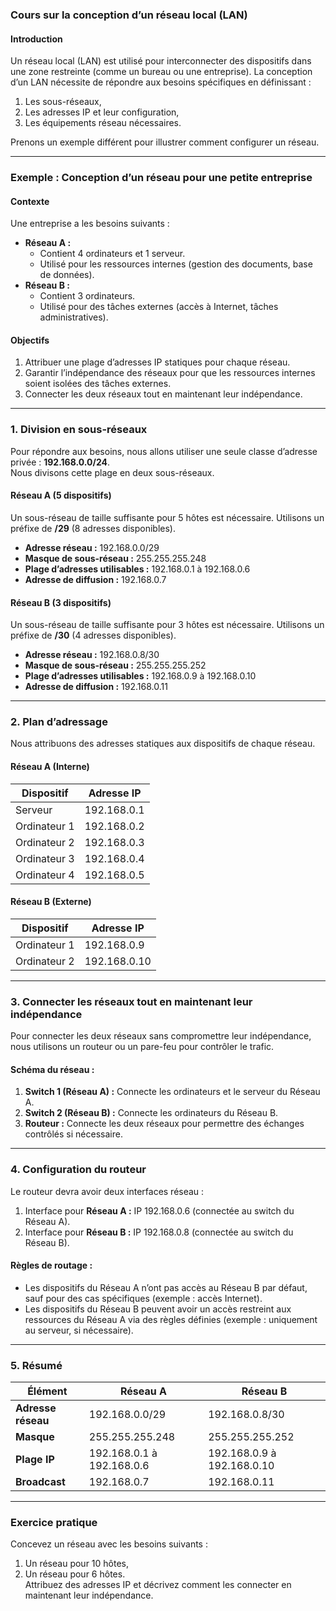### **Cours sur la conception d’un réseau local (LAN)**

#### **Introduction**
Un réseau local (LAN) est utilisé pour interconnecter des dispositifs dans une zone restreinte (comme un bureau ou une entreprise). La conception d’un LAN nécessite de répondre aux besoins spécifiques en définissant :
1. Les sous-réseaux,
2. Les adresses IP et leur configuration,
3. Les équipements réseau nécessaires.

Prenons un exemple différent pour illustrer comment configurer un réseau.

---

### **Exemple : Conception d’un réseau pour une petite entreprise**

#### **Contexte**
Une entreprise a les besoins suivants :  
- **Réseau A :**  
  - Contient 4 ordinateurs et 1 serveur.  
  - Utilisé pour les ressources internes (gestion des documents, base de données).  
- **Réseau B :**  
  - Contient 3 ordinateurs.  
  - Utilisé pour des tâches externes (accès à Internet, tâches administratives).

#### **Objectifs**
1. Attribuer une plage d’adresses IP statiques pour chaque réseau.
2. Garantir l’indépendance des réseaux pour que les ressources internes soient isolées des tâches externes.
3. Connecter les deux réseaux tout en maintenant leur indépendance.

---

### **1. Division en sous-réseaux**
Pour répondre aux besoins, nous allons utiliser une seule classe d’adresse privée : **192.168.0.0/24**.  
Nous divisons cette plage en deux sous-réseaux.

#### **Réseau A (5 dispositifs)**  
Un sous-réseau de taille suffisante pour 5 hôtes est nécessaire. Utilisons un préfixe de **/29** (8 adresses disponibles).  
- **Adresse réseau :** 192.168.0.0/29  
- **Masque de sous-réseau :** 255.255.255.248  
- **Plage d’adresses utilisables :** 192.168.0.1 à 192.168.0.6  
- **Adresse de diffusion :** 192.168.0.7  

#### **Réseau B (3 dispositifs)**  
Un sous-réseau de taille suffisante pour 3 hôtes est nécessaire. Utilisons un préfixe de **/30** (4 adresses disponibles).  
- **Adresse réseau :** 192.168.0.8/30  
- **Masque de sous-réseau :** 255.255.255.252  
- **Plage d’adresses utilisables :** 192.168.0.9 à 192.168.0.10  
- **Adresse de diffusion :** 192.168.0.11  

---

### **2. Plan d’adressage**
Nous attribuons des adresses statiques aux dispositifs de chaque réseau.

#### **Réseau A (Interne)**  
| Dispositif      | Adresse IP      |  
|------------------|-----------------|  
| Serveur          | 192.168.0.1    |  
| Ordinateur 1     | 192.168.0.2    |  
| Ordinateur 2     | 192.168.0.3    |  
| Ordinateur 3     | 192.168.0.4    |  
| Ordinateur 4     | 192.168.0.5    |  

#### **Réseau B (Externe)**  
| Dispositif      | Adresse IP      |  
|------------------|-----------------|  
| Ordinateur 1     | 192.168.0.9    |  
| Ordinateur 2     | 192.168.0.10   |  

---

### **3. Connecter les réseaux tout en maintenant leur indépendance**

Pour connecter les deux réseaux sans compromettre leur indépendance, nous utilisons un routeur ou un pare-feu pour contrôler le trafic.

#### **Schéma du réseau :**
1. **Switch 1 (Réseau A) :** Connecte les ordinateurs et le serveur du Réseau A.
2. **Switch 2 (Réseau B) :** Connecte les ordinateurs du Réseau B.
3. **Routeur :** Connecte les deux réseaux pour permettre des échanges contrôlés si nécessaire.

---

### **4. Configuration du routeur**
Le routeur devra avoir deux interfaces réseau :
1. Interface pour **Réseau A :** IP 192.168.0.6 (connectée au switch du Réseau A).  
2. Interface pour **Réseau B :** IP 192.168.0.8 (connectée au switch du Réseau B).

#### **Règles de routage :**
- Les dispositifs du Réseau A n’ont pas accès au Réseau B par défaut, sauf pour des cas spécifiques (exemple : accès Internet).  
- Les dispositifs du Réseau B peuvent avoir un accès restreint aux ressources du Réseau A via des règles définies (exemple : uniquement au serveur, si nécessaire).

---

### **5. Résumé**
| Élément          | Réseau A               | Réseau B               |  
|-------------------|------------------------|------------------------|  
| **Adresse réseau**| 192.168.0.0/29         | 192.168.0.8/30         |  
| **Masque**        | 255.255.255.248        | 255.255.255.252        |  
| **Plage IP**      | 192.168.0.1 à 192.168.0.6 | 192.168.0.9 à 192.168.0.10 |  
| **Broadcast**     | 192.168.0.7            | 192.168.0.11           |  

---

### **Exercice pratique**
Concevez un réseau avec les besoins suivants :
1. Un réseau pour 10 hôtes,
2. Un réseau pour 6 hôtes.  
Attribuez des adresses IP et décrivez comment les connecter en maintenant leur indépendance.
